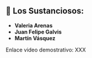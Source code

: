 ## 👥 Los Sustanciosos:

- **Valeria Arenas**
- **Juan Felipe Galvis**
- **Martín Vásquez**

Enlace video demostrativo: XXX
